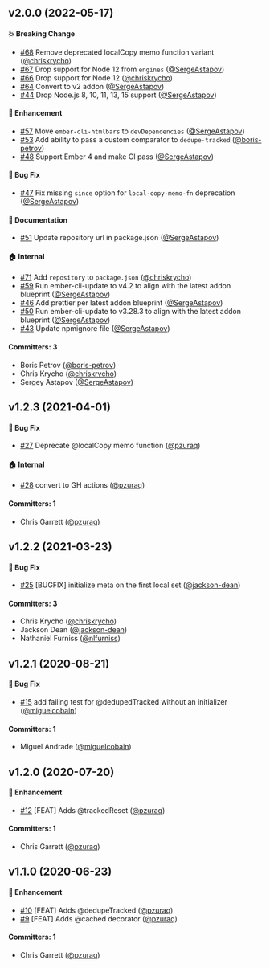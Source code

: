 
## v2.0.0 (2022-05-17)

#### :boom: Breaking Change
* [#68](https://github.com/tracked-tools/tracked-toolbox/pull/68) Remove deprecated localCopy memo function variant ([@chriskrycho](https://github.com/chriskrycho))
* [#67](https://github.com/tracked-tools/tracked-toolbox/pull/67) Drop support for Node 12 from `engines` ([@SergeAstapov](https://github.com/SergeAstapov))
* [#66](https://github.com/tracked-tools/tracked-toolbox/pull/66) Drop support for Node 12 ([@chriskrycho](https://github.com/chriskrycho))
* [#64](https://github.com/tracked-tools/tracked-toolbox/pull/64) Convert to v2 addon ([@SergeAstapov](https://github.com/SergeAstapov))
* [#44](https://github.com/tracked-tools/tracked-toolbox/pull/44) Drop Node.js 8, 10, 11, 13, 15 support ([@SergeAstapov](https://github.com/SergeAstapov))

#### :rocket: Enhancement
* [#57](https://github.com/tracked-tools/tracked-toolbox/pull/57) Move `ember-cli-htmlbars` to `devDependencies` ([@SergeAstapov](https://github.com/SergeAstapov))
* [#53](https://github.com/tracked-tools/tracked-toolbox/pull/53) Add ability to pass a custom comparator to `dedupe-tracked` ([@boris-petrov](https://github.com/boris-petrov))
* [#48](https://github.com/tracked-tools/tracked-toolbox/pull/48) Support Ember 4 and make CI pass ([@SergeAstapov](https://github.com/SergeAstapov))

#### :bug: Bug Fix
* [#47](https://github.com/tracked-tools/tracked-toolbox/pull/47) Fix missing `since` option for `local-copy-memo-fn` deprecation ([@SergeAstapov](https://github.com/SergeAstapov))

#### :memo: Documentation
* [#51](https://github.com/tracked-tools/tracked-toolbox/pull/51) Update repository url in package.json ([@SergeAstapov](https://github.com/SergeAstapov))

#### :house: Internal
* [#71](https://github.com/tracked-tools/tracked-toolbox/pull/71) Add `repository` to `package.json` ([@chriskrycho](https://github.com/chriskrycho))
* [#59](https://github.com/tracked-tools/tracked-toolbox/pull/59) Run ember-cli-update to v4.2 to align with the latest addon blueprint ([@SergeAstapov](https://github.com/SergeAstapov))
* [#46](https://github.com/tracked-tools/tracked-toolbox/pull/46) Add prettier per latest addon blueprint ([@SergeAstapov](https://github.com/SergeAstapov))
* [#50](https://github.com/tracked-tools/tracked-toolbox/pull/50) Run ember-cli-update to v3.28.3 to align with the latest addon blueprint ([@SergeAstapov](https://github.com/SergeAstapov))
* [#43](https://github.com/tracked-tools/tracked-toolbox/pull/43) Update npmignore file ([@SergeAstapov](https://github.com/SergeAstapov))

#### Committers: 3
- Boris Petrov ([@boris-petrov](https://github.com/boris-petrov))
- Chris Krycho ([@chriskrycho](https://github.com/chriskrycho))
- Sergey Astapov ([@SergeAstapov](https://github.com/SergeAstapov))

## v1.2.3 (2021-04-01)

#### :bug: Bug Fix
* [#27](https://github.com/pzuraq/tracked-toolbox/pull/27) Deprecate @localCopy memo function ([@pzuraq](https://github.com/pzuraq))

#### :house: Internal
* [#28](https://github.com/pzuraq/tracked-toolbox/pull/28) convert to GH actions ([@pzuraq](https://github.com/pzuraq))

#### Committers: 1
- Chris Garrett ([@pzuraq](https://github.com/pzuraq))

## v1.2.2 (2021-03-23)

#### :bug: Bug Fix
* [#25](https://github.com/pzuraq/tracked-toolbox/pull/25) [BUGFIX] initialize meta on the first local set ([@jackson-dean](https://github.com/jackson-dean))

#### Committers: 3
- Chris Krycho ([@chriskrycho](https://github.com/chriskrycho))
- Jackson Dean ([@jackson-dean](https://github.com/jackson-dean))
- Nathaniel Furniss ([@nlfurniss](https://github.com/nlfurniss))

## v1.2.1 (2020-08-21)

#### :bug: Bug Fix
* [#15](https://github.com/pzuraq/tracked-toolbox/pull/15) add failing test for @dedupedTracked without an initializer ([@miguelcobain](https://github.com/miguelcobain))

#### Committers: 1
- Miguel Andrade ([@miguelcobain](https://github.com/miguelcobain))

## v1.2.0 (2020-07-20)

#### :rocket: Enhancement
* [#12](https://github.com/pzuraq/tracked-toolbox/pull/12) [FEAT] Adds @trackedReset ([@pzuraq](https://github.com/pzuraq))

#### Committers: 1
- Chris Garrett ([@pzuraq](https://github.com/pzuraq))

## v1.1.0 (2020-06-23)

#### :rocket: Enhancement
* [#10](https://github.com/pzuraq/tracked-toolbox/pull/10) [FEAT] Adds @dedupeTracked ([@pzuraq](https://github.com/pzuraq))
* [#9](https://github.com/pzuraq/tracked-toolbox/pull/9) [FEAT] Adds @cached decorator ([@pzuraq](https://github.com/pzuraq))

#### Committers: 1
- Chris Garrett ([@pzuraq](https://github.com/pzuraq))


